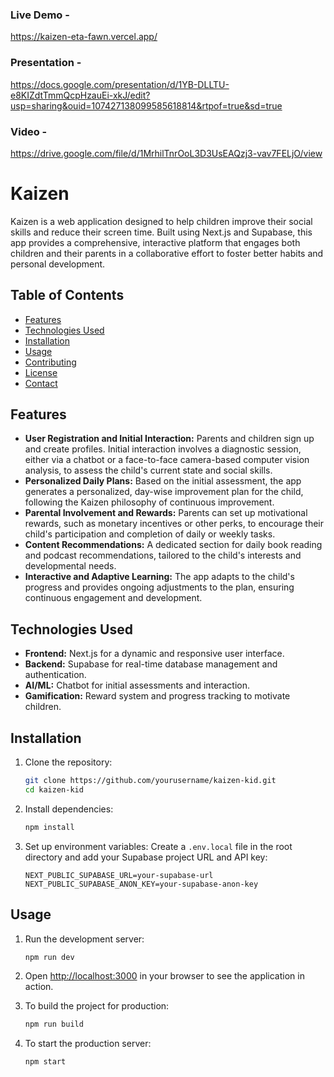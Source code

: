 ### Live Demo - 
https://kaizen-eta-fawn.vercel.app/

### Presentation - 
https://docs.google.com/presentation/d/1YB-DLLTU-e8KIZdtTmmQcpHzauEi-xkJ/edit?usp=sharing&ouid=107427138099585618814&rtpof=true&sd=true

### Video - 
https://drive.google.com/file/d/1MrhilTnrOoL3D3UsEAQzj3-vav7FELjO/view

# Kaizen

Kaizen is a web application designed to help children improve their social skills and reduce their screen time. Built using Next.js and Supabase, this app provides a comprehensive, interactive platform that engages both children and their parents in a collaborative effort to foster better habits and personal development.

## Table of Contents

- [Features](#features)
- [Technologies Used](#technologies-used)
- [Installation](#installation)
- [Usage](#usage)
- [Contributing](#contributing)
- [License](#license)
- [Contact](#contact)

## Features

- **User Registration and Initial Interaction:** Parents and children sign up and create profiles. Initial interaction involves a diagnostic session, either via a chatbot or a face-to-face camera-based computer vision analysis, to assess the child's current state and social skills.
- **Personalized Daily Plans:** Based on the initial assessment, the app generates a personalized, day-wise improvement plan for the child, following the Kaizen philosophy of continuous improvement.
- **Parental Involvement and Rewards:** Parents can set up motivational rewards, such as monetary incentives or other perks, to encourage their child's participation and completion of daily or weekly tasks.
- **Content Recommendations:** A dedicated section for daily book reading and podcast recommendations, tailored to the child's interests and developmental needs.
- **Interactive and Adaptive Learning:** The app adapts to the child's progress and provides ongoing adjustments to the plan, ensuring continuous engagement and development.

## Technologies Used

- **Frontend:** Next.js for a dynamic and responsive user interface.
- **Backend:** Supabase for real-time database management and authentication.
- **AI/ML:** Chatbot for initial assessments and interaction.
- **Gamification:** Reward system and progress tracking to motivate children.

## Installation

1. Clone the repository:
    ```bash
    git clone https://github.com/yourusername/kaizen-kid.git
    cd kaizen-kid
    ```

2. Install dependencies:
    ```bash
    npm install
    ```

3. Set up environment variables:
    Create a `.env.local` file in the root directory and add your Supabase project URL and API key:
    ```env
    NEXT_PUBLIC_SUPABASE_URL=your-supabase-url
    NEXT_PUBLIC_SUPABASE_ANON_KEY=your-supabase-anon-key
    ```

## Usage

1. Run the development server:
    ```bash
    npm run dev
    ```

2. Open [http://localhost:3000](http://localhost:3000) in your browser to see the application in action.

3. To build the project for production:
    ```bash
    npm run build
    ```

4. To start the production server:
    ```bash
    npm start
    ```
